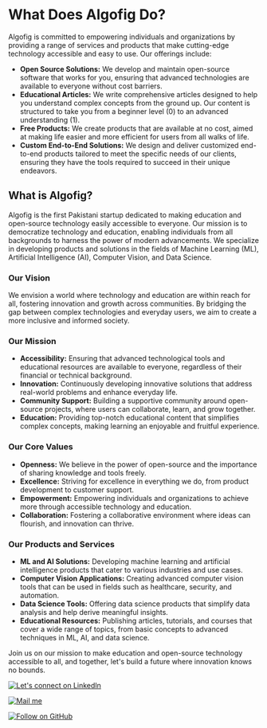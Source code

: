 # What Does Algofig Do?

Algofig is committed to empowering individuals and organizations by providing a range of services and products that make cutting-edge technology accessible and easy to use. Our offerings include:

- **Open Source Solutions:** We develop and maintain open-source software that works for you, ensuring that advanced technologies are available to everyone without cost barriers.
- **Educational Articles:** We write comprehensive articles designed to help you understand complex concepts from the ground up. Our content is structured to take you from a beginner level (0) to an advanced understanding (1).
- **Free Products:** We create products that are available at no cost, aimed at making life easier and more efficient for users from all walks of life.
- **Custom End-to-End Solutions:** We design and deliver customized end-to-end products tailored to meet the specific needs of our clients, ensuring they have the tools required to succeed in their unique endeavors.

## What is Algofig?

Algofig is the first Pakistani startup dedicated to making education and open-source technology easily accessible to everyone. Our mission is to democratize technology and education, enabling individuals from all backgrounds to harness the power of modern advancements. We specialize in developing products and solutions in the fields of Machine Learning (ML), Artificial Intelligence (AI), Computer Vision, and Data Science.

### Our Vision

We envision a world where technology and education are within reach for all, fostering innovation and growth across communities. By bridging the gap between complex technologies and everyday users, we aim to create a more inclusive and informed society.

### Our Mission

- **Accessibility:** Ensuring that advanced technological tools and educational resources are available to everyone, regardless of their financial or technical background.
- **Innovation:** Continuously developing innovative solutions that address real-world problems and enhance everyday life.
- **Community Support:** Building a supportive community around open-source projects, where users can collaborate, learn, and grow together.
- **Education:** Providing top-notch educational content that simplifies complex concepts, making learning an enjoyable and fruitful experience.

### Our Core Values

- **Openness:** We believe in the power of open-source and the importance of sharing knowledge and tools freely.
- **Excellence:** Striving for excellence in everything we do, from product development to customer support.
- **Empowerment:** Empowering individuals and organizations to achieve more through accessible technology and education.
- **Collaboration:** Fostering a collaborative environment where ideas can flourish, and innovation can thrive.

### Our Products and Services

- **ML and AI Solutions:** Developing machine learning and artificial intelligence products that cater to various industries and use cases.
- **Computer Vision Applications:** Creating advanced computer vision tools that can be used in fields such as healthcare, security, and automation.
- **Data Science Tools:** Offering data science products that simplify data analysis and help derive meaningful insights.
- **Educational Resources:** Publishing articles, tutorials, and courses that cover a wide range of topics, from basic concepts to advanced techniques in ML, AI, and data science.

Join us on our mission to make education and open-source technology accessible to all, and together, let's build a future where innovation knows no bounds.


  <a href="https://www.linkedin.com/company/algofig/" target="_blank" ><img title="Let's connect on LinkedIn" src="https://img.shields.io/badge/LinkedIn-0077B5?style=for-the-badge&logo=linkedin&logoColor=white"/></a>

  <a href="mailto:admin@algofig.com" target="_blank" ><img title="Mail me" src="https://img.shields.io/badge/Gmail-D14836?style=for-the-badge&logo=gmail&logoColor=white"/></a>
  
  
  <a href="https://github.com/Algofig" target="_blank" ><img title="Follow on GitHub" src="https://img.shields.io/badge/GitHub-100000?style=for-the-badge&logo=github&logoColor=white"/></a>
